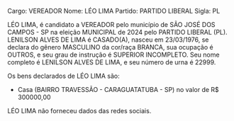 Cargo: VEREADOR
Nome: LÉO LIMA
Partido: PARTIDO LIBERAL
Sigla: PL

LÉO LIMA, é candidato a VEREADOR pelo município de SÃO JOSÉ DOS CAMPOS - SP na eleição MUNICIPAL de 2024 pelo PARTIDO LIBERAL (PL).
LENILSON ALVES DE LIMA é CASADO(A), nasceu em 23/03/1976, se declara do gênero MASCULINO da cor/raça BRANCA, sua ocupação é OUTROS, e seu grau de instrução é SUPERIOR INCOMPLETO.
Seu nome completo é LENILSON ALVES DE LIMA, e seu número de urna é 22999.

Os bens declarados de LÉO LIMA são: 
- Casa (BAIRRO TRAVESSÃO - CARAGUATATUBA - SP) no valor de R$ 300000,00

LÉO LIMA não forneceu dados das redes sociais.